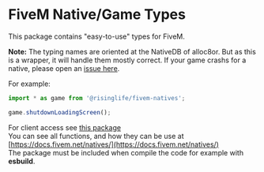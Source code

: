 # FiveM Native/Game Types

This package contains "easy-to-use" types for FiveM.

**Note:**
The typing names are oriented at the NativeDB of alloc8or.
But as this is a wrapper, it will handle them mostly correct.
If your game crashs for a native, please open an [issue here](https://github.com/RisingLifeDE/types-fivem/issues/new).

For example:
```js
import * as game from '@risinglife/fivem-natives';

game.shutdownLoadingScreen();
```

For client access see [this package](https://www.npmjs.com/package/@risinglife/fivem-client)<br>
You can see all functions, and how they can be use at [https://docs.fivem.net/natives/](https://docs.fivem.net/natives/)<br>
The package must be included when compile the code for example with **esbuild**.